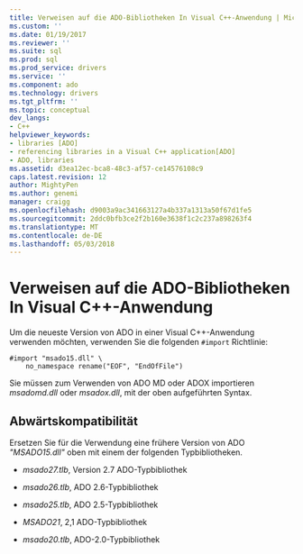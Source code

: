 ```yaml
---
title: Verweisen auf die ADO-Bibliotheken In Visual C++-Anwendung | Microsoft Docs
ms.custom: ''
ms.date: 01/19/2017
ms.reviewer: ''
ms.suite: sql
ms.prod: sql
ms.prod_service: drivers
ms.service: ''
ms.component: ado
ms.technology: drivers
ms.tgt_pltfrm: ''
ms.topic: conceptual
dev_langs:
- C++
helpviewer_keywords:
- libraries [ADO]
- referencing libraries in a Visual C++ application[ADO]
- ADO, libraries
ms.assetid: d3ea12ec-bca8-48c3-af57-ce14576108c9
caps.latest.revision: 12
author: MightyPen
ms.author: genemi
manager: craigg
ms.openlocfilehash: d9003a9ac341663127a4b337a1313a50f67d1fe5
ms.sourcegitcommit: 2ddc0bfb3ce2f2b160e3638f1c2c237a898263f4
ms.translationtype: MT
ms.contentlocale: de-DE
ms.lasthandoff: 05/03/2018
---
```

# <a name="referencing-the-ado-libraries-in-a-visual-c-application"></a>Verweisen auf die ADO-Bibliotheken In Visual C++-Anwendung
Um die neueste Version von ADO in einer Visual C++-Anwendung verwenden möchten, verwenden Sie die folgenden `#import` Richtlinie:  
  
```  
#import "msado15.dll" \  
    no_namespace rename("EOF", "EndOfFile")  
```  
  
 Sie müssen zum Verwenden von ADO MD oder ADOX importieren *msadomd.dll* oder *msadox.dll*, mit der oben aufgeführten Syntax.  
  
## <a name="backward-compatibility"></a>Abwärtskompatibilität  
 Ersetzen Sie für die Verwendung eine frühere Version von ADO *"MSADO15.dll"* oben mit einem der folgenden Typbibliotheken.  
  
-   *msado27.tlb*, Version 2.7 ADO-Typbibliothek  
  
-   *msado26.tlb*, ADO 2.6-Typbibliothek  
  
-   *msado25.tlb*, ADO 2.5-Typbibliothek  
  
-   *MSADO21*, 2,1 ADO-Typbibliothek  
  
-   *msado20.tlb*, ADO-2.0-Typbibliothek
